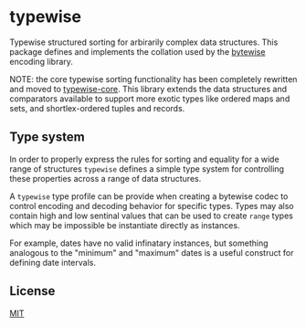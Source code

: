 # typewise

Typewise structured sorting for arbirarily complex data structures. This package defines and implements the collation used by the [bytewise](https://github.com/deanlandolt/bytewise-core) encoding library.

NOTE: the core typewise sorting functionality has been completely rewritten and moved to [typewise-core](https://github.com/deanlandolt/typewise-core). This library extends the data structures and comparators available to support more exotic types like ordered maps and sets, and shortlex-ordered tuples and records.


## Type system

In order to properly express the rules for sorting and equality for a wide range of structures `typewise` defines a simple type system for controlling these properties across a range of data structures.

A `typewise` type profile can be provide when creating a bytewise codec to control encoding and decoding behavior for specific types. Types may also contain high and low sentinal values that can be used to create `range` types which may be impossible be instantiate directly as instances.

For example, dates have no valid infinatary instances, but something analogous to the "minimum" and "maximum" dates is a useful construct for defining date intervals.


## License

[MIT](http://deanlandolt.mit-license.org/)
